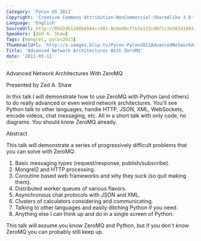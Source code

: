 ```yaml
---
Category: 'PyCon US 2011'
Copyright: 'Creative Commons Attribution-NonCommercial-ShareAlike 3.0'
Language: 'English'
SourceUrl: http://05d2db1380b6504cc981-8cbed8cf7e3a131cd8f1c3e383d10041.r93.cf2.rackcdn.com/pycon-us-2011/442_advanced-network-architectures-with-zeromq.mp4
Speakers: [Zed A. Shaw]
Tags: [mongrel, pycon2011]
ThumbnailUrl: 'http://a.images.blip.tv/Pycon-PyCon2011AdvancedNetworkArchitecturesWithZeroMQ366.png'
Title: 'Advanced Network Architectures With ZeroMQ'
date: '2011-03-11'
---
```

Advanced Network Architectures With ZeroMQ

Presented by Zed A. Shaw

In this talk I will demonstrate how to use ZeroMQ with Python (and others) to
do really advanced or even weird network architectures. You'll see Python talk
to other languages, handle HTTP, JSON, XML, WebSockets, encode videos, chat
messaging, etc. All in a short talk with only code, no diagrams. You should
know ZeroMQ already.

Abstract

This talk will demonstrate a series of progressively difficult problems that
you can solve with ZeroMQ:

  1. Basic messaging types (request/response, publish/subscribe). 
  2. Mongrel2 and HTTP processing. 
  3. Coroutine based web frameworks and why they suck (so quit making them). 
  4. Distributed worker queues of various flavors. 
  5. Asynchronous chat protocols with JSON and XML. 
  6. Clusters of calculators considering and communicating. 
  7. Talking to other languages and easily ditching Python if you need. 
  8. Anything else I can think up and do in a single screen of Python. 

This talk will assume you know ZeroMQ and Python, but if you don't know ZeroMQ
you can probably still keep up.

